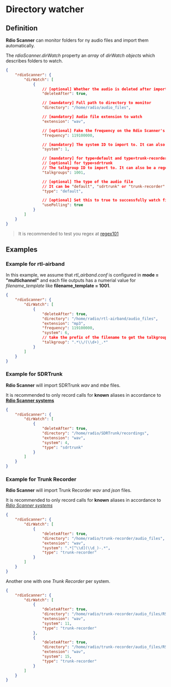 # Directory watcher

## Definition

**Rdio Scanner** can monitor folders for ny audio files and import them automatically.

The *rdioScanner.dirWatch* property an *array* of *dirWatch objects* which describes folders to watch.

```json
{
    "rdioScanner": {
        "dirWatch": [
            {
                // [optional] Whether the audio is deleted after importation (defaults to false)
                "deleteAfter": true,

                // [mandatory] Full path to directory to monitor
                "directory": "/home/radio/audio_files",

                // [mandatory] Audio file extension to watch
                "extension": "wav",

                // [optional] Fake the frequency on the Rdio Scanner's display (in hertz)
                "frequency": 119100000,

                // [mandatory] The system ID to import to. It can also be a regex string 
                "system": 1,

                // [mandatory] for type=default and type=trunk-recorder
                // [optional] for type=sdrtrunk
                // The talkgroup ID to import to. It can also be a regex string 
                "talkgroups": 1001,

                // [optional] The type of the audio file
                // It can be "default", "sdrtrunk" or "trunk-recorder"
                "type": "default",

                // [optional] Set this to true to successfully watch files over a network
                "usePolling": true
            }
        ]
    }
}
```

> It is recommended to test you regex at [regex101](https://regex101.com/)

## Examples

### Example for rtl-airband

In this example, we assume that *rtl_airband.conf* is configured in **mode = "multichannel"** and each file outputs has a numerial value for *filename_template* like **filename_template = 1001**.

```json
{
    "rdioScanner": {
        "dirWatch": [
            {
                "deleteAfter": true,
                "directory": "/home/radio/rtl-airband/audio_files",
                "extension": "mp3",
                "frequency": 119100000,
                "system": 6,
                // take the prefix of the filename to get the talkgroup id.
                "talkgroup": ".*\\/(\\d+)_.*"
            }
        ]
    }
}
```

### Example for SDRTrunk

**Rdio Scanner** will import SDRTrunk *wav* and *mbe* files.

It is recommended to only record calls for **known** aliases in accordance to **[Rdio Scanner systems](./systems.md)**

```json
{
    "rdioScanner": {
        "dirWatch": [
            {
                "deleteAfter": true,
                "directory": "/home/radio/SDRTrunk/recordings",
                "extension": "wav",
                "system": 4,
                "type": "sdrtrunk"
            }
        ]
    }
}
```

### Example for Trunk Recorder

**Rdio Scanner** will import Trunk Recorder *wav* and *json* files.

It is recommended to only record calls for **known** aliases in accordance to *[Rdio Scanner systems](./systems.md)*

```json
{
    "rdioScanner": {
        "dirWatch": [
            {
                "deleteAfter": true,
                "directory": "/home/radio/trunk-recorder/audio_files",
                "extension": "wav",
                "system": ".*[^\\d](\\d_)-.*",
                "type": "trunk-recorder"
            }
        ]
    }
}
```

Another one with one *Trunk Recorder* per system.

```json
{
    "rdioScanner": {
        "dirWatch": [
            {
                "deleteAfter": true,
                "directory": "/home/radio/trunk-recorder/audio_files/RSP25MTL1",
                "extension": "wav",
                "system": 11,
                "type": "trunk-recorder"
            },
            {
                "deleteAfter": true,
                "directory": "/home/radio/trunk-recorder/audio_files/RSP25MTL5",
                "extension": "wav",
                "system": 15,
                "type": "trunk-recorder"
            }
        ]
    }
}
```
